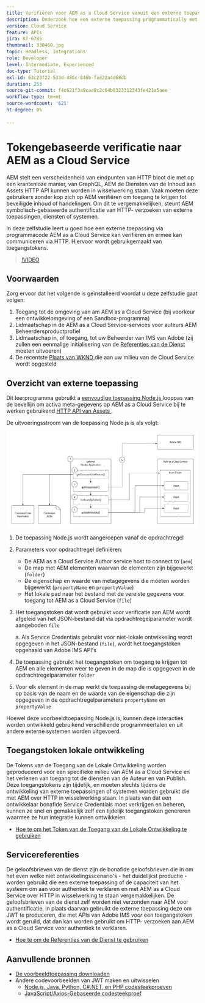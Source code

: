 ```yaml
---
title: Verifiëren voor AEM as a Cloud Service vanuit een externe toepassing
description: Onderzoek hoe een externe toepassing programmatically met AEM as a Cloud Service over HTTP kan voor authentiek verklaren en in wisselwerking staan gebruikend de Tokens van de Toegang van de Lokale Ontwikkeling en de Referenties van de Dienst.
version: Cloud Service
feature: APIs
jira: KT-6785
thumbnail: 330460.jpg
topic: Headless, Integrations
role: Developer
level: Intermediate, Experienced
doc-type: Tutorial
exl-id: 63c23f22-533d-486c-846b-fae22a4d68db
duration: 253
source-git-commit: f4c621f3a9caa8c2c64b8323312343fe421a5aee
workflow-type: tm+mt
source-wordcount: '621'
ht-degree: 0%

---
```


# Tokengebaseerde verificatie naar AEM as a Cloud Service

AEM stelt een verscheidenheid van eindpunten van HTTP bloot die met op een krantenloze manier, van GraphQL, AEM de Diensten van de Inhoud aan Assets HTTP API kunnen worden in wisselwerking staan. Vaak moeten deze gebruikers zonder kop zich op AEM verifiëren om toegang te krijgen tot beveiligde inhoud of handelingen. Om dit te vergemakkelijken, steunt AEM symbolisch-gebaseerde authentificatie van HTTP- verzoeken van externe toepassingen, diensten of systemen.

In deze zelfstudie leert u goed hoe een externe toepassing via programmacode AEM as a Cloud Service kan verifiëren en ermee kan communiceren via HTTP. Hiervoor wordt gebruikgemaakt van toegangstokens.

>[!VIDEO](https://video.tv.adobe.com/v/330460?quality=12&learn=on)

## Voorwaarden

Zorg ervoor dat het volgende is geïnstalleerd voordat u deze zelfstudie gaat volgen:

1. Toegang tot de omgeving van am AEM as a Cloud Service (bij voorkeur een ontwikkelomgeving of een Sandbox-programma)
1. Lidmaatschap in de AEM as a Cloud Service-services voor auteurs AEM Beheerdersproductprofiel
1. Lidmaatschap in, of toegang, tot uw Beheerder van IMS van Adobe (zij zullen een eenmalige initialisering van de [ Referenties van de Dienst ](./service-credentials.md) moeten uitvoeren)
1. De recentste [ Plaats van WKND ](https://github.com/adobe/aem-guides-wknd) die aan uw milieu van de Cloud Service wordt opgesteld

## Overzicht van externe toepassing

Dit leerprogramma gebruikt a [ eenvoudige toepassing Node.js ](./assets/aem-guides_token-authentication-external-application.zip) looppas van de bevellijn om activa meta-gegevens op AEM as a Cloud Service bij te werken gebruikend [ HTTP API van Assets ](https://experienceleague.adobe.com/docs/experience-manager-cloud-service/assets/admin/mac-api-assets.html).

De uitvoeringsstroom van de toepassing Node.js is als volgt:

![ Externe Toepassing ](./assets/overview/external-application.png)

1. De toepassing Node.js wordt aangeroepen vanaf de opdrachtregel
1. Parameters voor opdrachtregel definiëren:
   + De AEM as a Cloud Service Author service host to connect to (`aem`)
   + De map met AEM elementen waarvan de elementen zijn bijgewerkt (`folder`)
   + De eigenschap en waarde van metagegevens die moeten worden bijgewerkt (`propertyName` en `propertyValue`)
   + Het lokale pad naar het bestand met de vereiste gegevens voor toegang tot AEM as a Cloud Service (`file`)
1. Het toegangstoken dat wordt gebruikt voor verificatie aan AEM wordt afgeleid van het JSON-bestand dat via opdrachtregelparameter wordt aangeboden `file`

   a. Als Service Credentials gebruikt voor niet-lokale ontwikkeling wordt opgegeven in het JSON-bestand (`file`), wordt het toegangstoken opgehaald van Adobe IMS API&#39;s
1. De toepassing gebruikt het toegangstoken om toegang te krijgen tot AEM en alle elementen weer te geven in de map die is opgegeven in de opdrachtregelparameter `folder`
1. Voor elk element in de map werkt de toepassing de metagegevens bij op basis van de naam en de waarde van de eigenschap die zijn opgegeven in de opdrachtregelparameters `propertyName` en `propertyValue`

Hoewel deze voorbeeldtoepassing Node.js is, kunnen deze interacties worden ontwikkeld gebruikend verschillende programmeertalen en uit andere externe systemen worden uitgevoerd.

## Toegangstoken lokale ontwikkeling

De Tokens van de Toegang van de Lokale Ontwikkeling worden geproduceerd voor een specifieke milieu van AEM as a Cloud Service en het verlenen van toegang tot de diensten van de Auteur en van Publish.  Deze toegangstokens zijn tijdelijk, en moeten slechts tijdens de ontwikkeling van externe toepassingen of systemen worden gebruikt die met AEM over HTTP in wisselwerking staan. In plaats van dat een ontwikkelaar bonafide Service Credentials moet verkrijgen en beheren, kunnen ze snel en gemakkelijk zelf een tijdelijk toegangstoken genereren waarmee ze hun integratie kunnen ontwikkelen.

+ [Hoe te om het Token van de Toegang van de Lokale Ontwikkeling te gebruiken](./local-development-access-token.md)

## Servicereferenties

De geloofsbrieven van de dienst zijn de bonafide geloofsbrieven die in om het even welke niet ontwikkelingsscenario&#39;s - het duidelijkst productie - worden gebruikt die een externe toepassing of de capaciteit van het systeem om aan voor authentiek te verklaren en met AEM as a Cloud Service over HTTP in wisselwerking te staan vergemakkelijken. De geloofsbrieven van de dienst zelf worden niet verzonden naar AEM voor authentificatie, in plaats daarvan gebruikt de externe toepassing deze om JWT te produceren, die met APIs van Adobe IMS _voor_ een toegangstoken wordt geruild, dat dan kan worden gebruikt om HTTP- verzoeken aan AEM as a Cloud Service voor authentiek te verklaren.

+ [Hoe te om de Referenties van de Dienst te gebruiken](./service-credentials.md)

## Aanvullende bronnen

+ [De voorbeeldtoepassing downloaden](./assets/aem-guides_token-authentication-external-application.zip)
+ Andere codevoorbeelden van JWT maken en uitwisselen
   + [ Node.js, Java, Python, C#.NET, en PHP codesteekproeven ](https://developer.adobe.com/developer-console/docs/guides/authentication/JWT/samples/)
   + [ JavaScript/Axios-Gebaseerde codesteekproef ](https://github.com/adobe/aemcs-api-client-lib)
